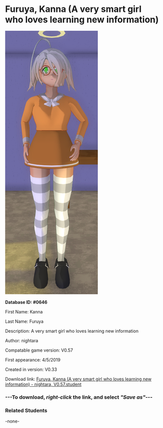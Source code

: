 # Furuya, Kanna (A very smart girl who loves learning new information)

<img src="../../Files/Images/Furuya, Kanna (A very smart girl who loves learning new information).png" title="Furuya, Kanna (A very smart girl who loves learning new information) - nightara, V0.57">

**Database ID: #0646**

First Name: Kanna

Last Name: Furuya

Description: A very smart girl who loves learning new information

Author: nightara

Compatable game version: V0.57

First appearance: 4/5/2019

Created in version: V0.33

Download link: <a href="https://raw.githubusercontent.com/Arbiter1223/Daigaku-Gurashi-Custom-Students/master/Files/Student%20Files/Furuya%2C%20Kanna%20(A%20very%20smart%20girl%20who%20loves%20learning%20new%20information)%20-%20nightara%2C%20V0.57.student">Furuya, Kanna (A very smart girl who loves learning new information) - nightara, V0.57.student</a>

### ---**To download, _right-click_ the link, and select _"Save as"_**---

### Related Students

-none-

